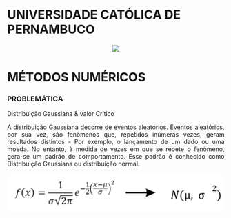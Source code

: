 # UNIVERSIDADE CATÓLICA DE PERNAMBUCO
<p align="center">
   <img src="http://www1.unicap.br/icam/wp-content/uploads/2019/06/marca_nova.svg" />
  </p>

# MÉTODOS NUMÉRICOS
### PROBLEMÁTICA
Distribuição Gaussiana & valor Crítico <br>
<p align="justify">
A distribuição Gaussiana decorre de eventos aleatórios. Eventos aleatórios, por sua vez, são fenômenos que, repetidos inúmeras vezes, geram resultados distintos - Por exemplo, o lançamento de um dado ou uma moeda. No entanto, à medida de vezes em que se repete o fenômeno, gera-se um padrão de comportamento. Esse padrão é conhecido como Distribuição Gaussiana ou distribuição normal.<br>
</p>
<p align="justify">
<img src="static/MÉTODOS NUMÉRICOS - PROJETO 01.png" width="700">
</p>

